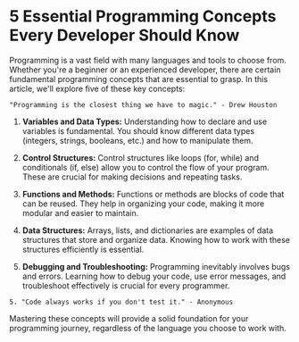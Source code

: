 # 5 Essential Programming Concepts Every Developer Should Know

Programming is a vast field with many languages and tools to choose from. Whether you're a beginner or an experienced
developer, there are certain fundamental programming concepts that are essential to grasp. In this article, we'll
explore five of these key concepts:

```
"Programming is the closest thing we have to magic." - Drew Houston
```

1. **Variables and Data Types:** Understanding how to declare and use variables is fundamental. You should know
   different data types (integers, strings, booleans, etc.) and how to manipulate them.

2. **Control Structures:** Control structures like loops (for, while) and conditionals (if, else) allow you to control
   the flow of your program. These are crucial for making decisions and repeating tasks.

3. **Functions and Methods:** Functions or methods are blocks of code that can be reused. They help in organizing your
   code, making it more modular and easier to maintain.

4. **Data Structures:** Arrays, lists, and dictionaries are examples of data structures that store and organize data.
   Knowing how to work with these structures efficiently is essential.

5. **Debugging and Troubleshooting:** Programming inevitably involves bugs and errors. Learning how to debug your code,
   use error messages, and troubleshoot effectively is crucial for every programmer.

```
5. "Code always works if you don't test it." - Anonymous
```

Mastering these concepts will provide a solid foundation for your programming journey, regardless of the language you
choose to work with.